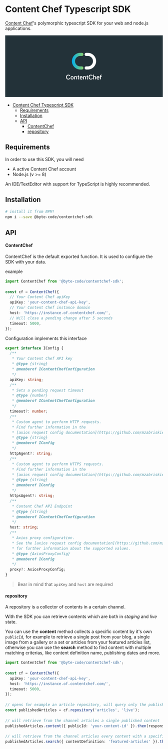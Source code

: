 Content Chef Typescript SDK
===========================

[Content Chef](https://contentchefwebsite)'s polymorphic typescript SDK for your web and node.js applications.

![Logo](assets/logo-banner.svg)

- [Content Chef Typescript SDK](#content-chef-typescript-sdk)
  - [Requirements](#requirements)
  - [Installation](#installation)
  - [API](#api)
      - [ContentChef](#contentchef)
      - [repository](#repository)

## Requirements

In order to use this SDK, you will need

* A active Content Chef account
* Node.js (v >= 8)

An IDE/TextEditor with support for TypeScript is highly recommended. 

## Installation

```bash
# install it from NPM!
npm i --save @byte-code/contentchef-sdk
```

## API

#### ContentChef

ContentChef is the default exported function. It is used to configure the SDK with your data.

example

```typescript
import ContentChef from '@byte-code/contentchef-sdk';

const cf = ContentChef({
  // Your Content Chef apiKey
  apiKey: 'your-content-chef-api-key',
  // Your Content Chef instance domain
  host: 'https://instance.of.contentchef.com/',
  // Will close a pending change after 5 seconds
  timeout: 5000,
});
```

Configuration implements this interface

```typescript
export interface IConfig {
  /**
   * Your Content Chef API key
   * @type {string}
   * @memberof IContentChefConfiguration
   */
  apiKey: string;
  /**
   * Sets a pending request timeout
   * @type {number}
   * @memberof IContentChefConfiguration
   */
  timeout?: number;
  /**
   * Custom agent to perform HTTP requests. 
   * Find further information in the 
   * [axios request config documentation](https://github.com/mzabriskie/axios#request-config).
   * @type {string}
   * @memberof IConfig
   */
  httpAgent?: string;
  /**
   * Custom agent to perform HTTPS requests.
   * Find further information in the 
   * [axios request config documentation](https://github.com/mzabriskie/axios#request-config).
   * @type {string}
   * @memberof IConfig
   */
  httpsAgent?: string;
  /**
   * Content Chef API Endpoint
   * @type {string}
   * @memberof IContentChefConfiguration
   */
  host: string;
  /**
   * Axios proxy configuration. 
   * See the [axios request config documentation](https://github.com/mzabriskie/axios#request-config) 
   * for further information about the supported values.
   * @type {AxiosProxyConfig}
   * @memberof IConfig
   */
  proxy?: AxiosProxyConfig;
}
```

> Bear in mind that `apiKey` and `host` are required

#### repository

A repository is a collector of contents in a certain channel.

With the SDK you can retrieve contents which are both in *staging* and *live* state.

You can use the **content** method collects a specific content by it's own `publicId`, for example to retrieve a single post from your blog, a single image from a gallery or a set or articles from your featured articles list, otherwise you can use the **search** method to find content with multiple matching criterias, like content definition name, publishing dates and more.

```typescript
import ContentChef from '@byte-code/contentchef-sdk';

const cf = ContentChef({
  apiKey: 'your-content-chef-api-key',
  host: 'https://instance.of.contentchef.com/',
  timeout: 5000,
});

// opens for example an article repository, will query only the published ones
const publishedArticles = cf.repository('articles', 'live');

// will retrieve from the channel articles a single published content
publishedArticles.content({ publicId: 'your-content-id' }).then(response => /* handles response */);

// will retrieve from the channel articles every content with a specific contentDefinition
publishedArticles.search({ contentDefinition: 'featured-articles' }).then(response => /* handles response */);
```
